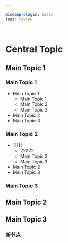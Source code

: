 ```yaml
---

mindmap-plugin: basic
tags: review

---
```


# Central Topic

## Main Topic 1

### Main Topic 1
- Main Topic 1
	- Main Topic 1
	- Main Topic 2
	- Main Topic 3
- Main Topic 2
- Main Topic 3

### Main Topic 2
- 11111
	- 22222
	- Main Topic 2
	- Main Topic 3
- Main Topic 2
- Main Topic 3

### Main Topic 3

## Main Topic 2

## Main Topic 3

### 新节点